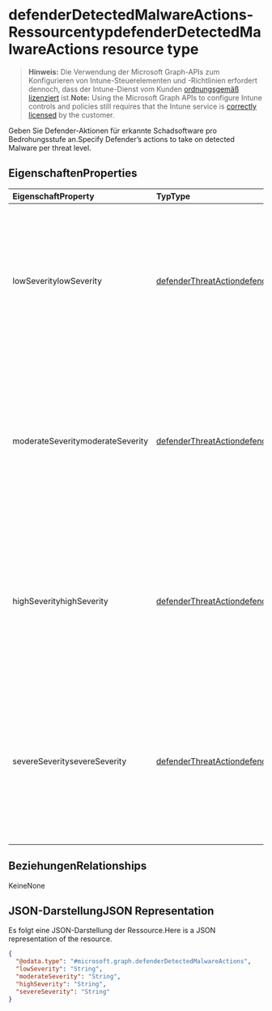 # <a name="defenderdetectedmalwareactions-resource-type"></a><span data-ttu-id="1db82-101">defenderDetectedMalwareActions-Ressourcentyp</span><span class="sxs-lookup"><span data-stu-id="1db82-101">defenderDetectedMalwareActions resource type</span></span>

> <span data-ttu-id="1db82-102">**Hinweis:** Die Verwendung der Microsoft Graph-APIs zum Konfigurieren von Intune-Steuerelementen und -Richtlinien erfordert dennoch, dass der Intune-Dienst vom Kunden [ordnungsgemäß lizenziert](https://go.microsoft.com/fwlink/?linkid=839381) ist.</span><span class="sxs-lookup"><span data-stu-id="1db82-102">**Note:** Using the Microsoft Graph APIs to configure Intune controls and policies still requires that the Intune service is [correctly licensed](https://go.microsoft.com/fwlink/?linkid=839381) by the customer.</span></span>

<span data-ttu-id="1db82-103">Geben Sie Defender-Aktionen für erkannte Schadsoftware pro Bedrohungsstufe an.</span><span class="sxs-lookup"><span data-stu-id="1db82-103">Specify Defender’s actions to take on detected Malware per threat level.</span></span>
## <a name="properties"></a><span data-ttu-id="1db82-104">Eigenschaften</span><span class="sxs-lookup"><span data-stu-id="1db82-104">Properties</span></span>
|<span data-ttu-id="1db82-105">Eigenschaft</span><span class="sxs-lookup"><span data-stu-id="1db82-105">Property</span></span>|<span data-ttu-id="1db82-106">Typ</span><span class="sxs-lookup"><span data-stu-id="1db82-106">Type</span></span>|<span data-ttu-id="1db82-107">Beschreibung</span><span class="sxs-lookup"><span data-stu-id="1db82-107">Description</span></span>|
|:---|:---|:---|
|<span data-ttu-id="1db82-108">lowSeverity</span><span class="sxs-lookup"><span data-stu-id="1db82-108">lowSeverity</span></span>|[<span data-ttu-id="1db82-109">defenderThreatAction</span><span class="sxs-lookup"><span data-stu-id="1db82-109">defenderThreatAction</span></span>](../resources/intune_deviceconfig_defenderthreataction.md)|<span data-ttu-id="1db82-110">Gibt eine Defender-Aktion für erkannte Schadsoftwarebedrohung mit niedrigem Schweregrad an.</span><span class="sxs-lookup"><span data-stu-id="1db82-110">Indicates a Defender action to take for low severity Malware threat detected.</span></span> <span data-ttu-id="1db82-111">Mögliche Werte: `deviceDefault`, `clean`, `quarantine`, `remove`, `allow`, `userDefined`, `block`.</span><span class="sxs-lookup"><span data-stu-id="1db82-111">Possible values are: `deviceDefault`, `clean`, `quarantine`, `remove`, `allow`, `userDefined`, `block`.</span></span>|
|<span data-ttu-id="1db82-112">moderateSeverity</span><span class="sxs-lookup"><span data-stu-id="1db82-112">moderateSeverity</span></span>|[<span data-ttu-id="1db82-113">defenderThreatAction</span><span class="sxs-lookup"><span data-stu-id="1db82-113">defenderThreatAction</span></span>](../resources/intune_deviceconfig_defenderthreataction.md)|<span data-ttu-id="1db82-114">Gibt eine Defender-Aktion für erkannte Schadsoftwarebedrohung mit mittlerem Schweregrad an.</span><span class="sxs-lookup"><span data-stu-id="1db82-114">Indicates a Defender action to take for moderate severity Malware threat detected.</span></span> <span data-ttu-id="1db82-115">Mögliche Werte: `deviceDefault`, `clean`, `quarantine`, `remove`, `allow`, `userDefined`, `block`.</span><span class="sxs-lookup"><span data-stu-id="1db82-115">Possible values are: `deviceDefault`, `clean`, `quarantine`, `remove`, `allow`, `userDefined`, `block`.</span></span>|
|<span data-ttu-id="1db82-116">highSeverity</span><span class="sxs-lookup"><span data-stu-id="1db82-116">highSeverity</span></span>|[<span data-ttu-id="1db82-117">defenderThreatAction</span><span class="sxs-lookup"><span data-stu-id="1db82-117">defenderThreatAction</span></span>](../resources/intune_deviceconfig_defenderthreataction.md)|<span data-ttu-id="1db82-118">Gibt eine Defender-Aktion für erkannte Schadsoftwarebedrohung mit hohem Schweregrad an.</span><span class="sxs-lookup"><span data-stu-id="1db82-118">Indicates a Defender action to take for high severity Malware threat detected.</span></span> <span data-ttu-id="1db82-119">Mögliche Werte: `deviceDefault`, `clean`, `quarantine`, `remove`, `allow`, `userDefined`, `block`.</span><span class="sxs-lookup"><span data-stu-id="1db82-119">Possible values are: `deviceDefault`, `clean`, `quarantine`, `remove`, `allow`, `userDefined`, `block`.</span></span>|
|<span data-ttu-id="1db82-120">severeSeverity</span><span class="sxs-lookup"><span data-stu-id="1db82-120">severeSeverity</span></span>|[<span data-ttu-id="1db82-121">defenderThreatAction</span><span class="sxs-lookup"><span data-stu-id="1db82-121">defenderThreatAction</span></span>](../resources/intune_deviceconfig_defenderthreataction.md)|<span data-ttu-id="1db82-122">Gibt eine Defender-Aktion für erkannte Schadsoftwarebedrohung mit schwerwiegendem Schweregrad an.</span><span class="sxs-lookup"><span data-stu-id="1db82-122">Indicates a Defender action to take for severe severity Malware threat detected.</span></span> <span data-ttu-id="1db82-123">Mögliche Werte: `deviceDefault`, `clean`, `quarantine`, `remove`, `allow`, `userDefined`, `block`.</span><span class="sxs-lookup"><span data-stu-id="1db82-123">Possible values are: `deviceDefault`, `clean`, `quarantine`, `remove`, `allow`, `userDefined`, `block`.</span></span>|

## <a name="relationships"></a><span data-ttu-id="1db82-124">Beziehungen</span><span class="sxs-lookup"><span data-stu-id="1db82-124">Relationships</span></span>
<span data-ttu-id="1db82-125">Keine</span><span class="sxs-lookup"><span data-stu-id="1db82-125">None</span></span>
## <a name="json-representation"></a><span data-ttu-id="1db82-126">JSON-Darstellung</span><span class="sxs-lookup"><span data-stu-id="1db82-126">JSON Representation</span></span>
<span data-ttu-id="1db82-127">Es folgt eine JSON-Darstellung der Ressource.</span><span class="sxs-lookup"><span data-stu-id="1db82-127">Here is a JSON representation of the resource.</span></span>
<!-- {
  "blockType": "resource",
  "@odata.type": "microsoft.graph.defenderDetectedMalwareActions"
}
-->
``` json
{
  "@odata.type": "#microsoft.graph.defenderDetectedMalwareActions",
  "lowSeverity": "String",
  "moderateSeverity": "String",
  "highSeverity": "String",
  "severeSeverity": "String"
}
```



